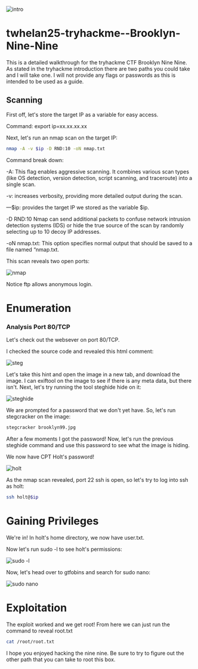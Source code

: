
![intro](https://github.com/user-attachments/assets/c547148f-dd23-403a-a3a3-b44733cd5ec2)

# twhelan25-tryhackme--Brooklyn-Nine-Nine
This is a detailed walkthrough for the tryhackme CTF Brooklyn Nine Nine. As stated in the tryhackme introduction there are two paths you could take and I will take one. I will not provide any flags or passwords as this is intended to be used as a guide.

## Scanning

First off, let's store the target IP as a variable for easy access.

Command: export ip=xx.xx.xx.xx

Next, let's run an nmap scan on the target IP:
```bash
nmap -A -v $ip -D RND:10 -oN nmap.txt
```

Command break down:

-A: This flag enables aggressive scanning. It combines various scan types (like OS detection, version detection, script scanning, and traceroute) into a single scan.

-v: increases verbosity, providing more detailed output during the scan.

—$ip: provides the target IP we stored as the variable $ip.

-D RND:10 Nmap can send additional packets to confuse network intrusion detection systems (IDS) or hide the true source of the scan by randomly selecting up to 10 decoy IP addresses.

-oN nmap.txt: This option specifies normal output that should be saved to a file named “nmap.txt.

This scan reveals two open ports:

![nmap](https://github.com/user-attachments/assets/78e38f1f-999e-4f08-8523-911acde1ae92)

Notice ftp allows anonymous login.

# Enumeration

### **Analysis Port 80/TCP**

Let's check out the websever on port 80/TCP.

I checked the source code and revealed this html comment:

![steg](https://github.com/user-attachments/assets/a44d6f94-5da2-44d0-aeea-2a41c7d2c59a)

Let's take this hint and open the image in a new tab, and download the image. I can exiftool on the image to see if there is any meta data, but there isn't. Next, let's try running the tool steghide hide on it:

![steghide](https://github.com/user-attachments/assets/f888aae6-efdc-4a20-915b-13ce65827697)

We are prompted for a password that we don't yet have. So, let's run stegcracker on the image:

```bash
stegcracker brooklyn99.jpg
```
After a few moments I got the password! Now, let's run the previous steghide command and use this password to see what the image is hiding. 

We now have CPT Holt's password! 

![holt](https://tse4.mm.bing.net/th/id/OIP.Hc0UvDehwNbkPVrgiTd7PwHaEK?rs=1&pid=ImgDetMain)

As the nmap scan revealed, port 22 ssh is open, so let's try to log into ssh as holt:

```bash
ssh holt@$ip
```
# Gaining Privileges

We're in! In holt's home directory, we now have user.txt.

Now let's run sudo -l to see holt's permissions:

![sudo -l](https://github.com/user-attachments/assets/dfdb4654-5d19-4999-b96a-2db0400f8384)

Now, let's head over to gtfobins and search for sudo nano:

![sudo nano](https://github.com/user-attachments/assets/a526c8c4-ad79-4c7e-bbcc-836bd648bf82)

# Exploitation

The exploit worked and we get root! From here we can just run the command to reveal root.txt

```bash
cat /root/root.txt
```
I hope you enjoyed hacking the nine nine. Be sure to try to figure out the other path that you can take to root this box.




